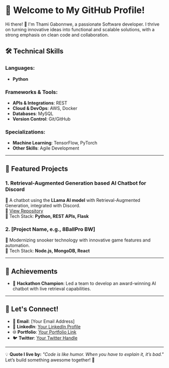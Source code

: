 # 🌟 Welcome to My GitHub Profile!

Hi there! 👋 I'm Thami Gabonnwe, a passionate Software developer. I thrive on turning innovative ideas into functional and scalable solutions, with a strong emphasis on clean code and collaboration.

## 🛠️ Technical Skills

### Languages:
- **Python**

### Frameworks & Tools:
- **APIs & Integrations**: REST
- **Cloud & DevOps**: AWS, Docker
- **Databases**: MySQL
- **Version Control**: Git/GitHub

### Specializations:
- **Machine Learning**: TensorFlow, PyTorch
- **Other Skills**: Agile Development
---

## 📂 Featured Projects

### 1. Retrieval-Augmented Generation based AI Chatbot for Discord
🚀 A chatbot using the **LLama AI model** with Retrieval-Augmented Generation, integrated with Discord.  
🔗 [View Repository](#)  
🔨 Tech Stack: **Python, REST APIs, Flask**

### 2. **[Project Name, e.g., 8BallPro BW]**
🎱 Modernizing snooker technology with innovative game features and automation.  
🔨 Tech Stack: **Node.js, MongoDB, React**

---

## 🌟 Achievements
- 🥇 **Hackathon Champion**: Led a team to develop an award-winning AI chatbot with live retrieval capabilities.

---

## 🤝 Let's Connect!

- 📧 **Email**: [Your Email Address]
- 💼 **LinkedIn**: [Your LinkedIn Profile](#)
- 🌐 **Portfolio**: [Your Portfolio Link](#)
- 🐦 **Twitter**: [Your Twitter Handle](#)

---

💡 **Quote I live by:** _"Code is like humor. When you have to explain it, it’s bad."_  
Let’s build something awesome together! 🚀

<!---
Tk7TBG/Tk7TBG is a ✨ special ✨ repository because its `README.md` (this file) appears on your GitHub profile.
You can click the Preview link to take a look at your changes.
--->
